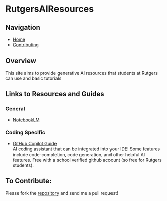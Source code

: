# RutgersAIResources

## Navigation
- [Home](./index.md)
- [Contributing](./contributing.md)

## Overview
This site aims to provide generative AI resources that students at Rutgers can use and basic tutorials

## Links to Resources and Guides
### General
- [NotebookLM](./tutorials/notebooklm.md)  
### Coding Specific
- [GitHub Copilot Guide](./tutorials/github-copilot.md)  
AI coding assistant that can be integrated into your IDE! Some features include code-completion, code generation, and other helpful AI features. Free with a school 
verified github account (so free for Rutgers students).

## To Contribute:
Please fork the [repository](https://github.com/Trian27/RutgersAIResources) and send me a pull request!
